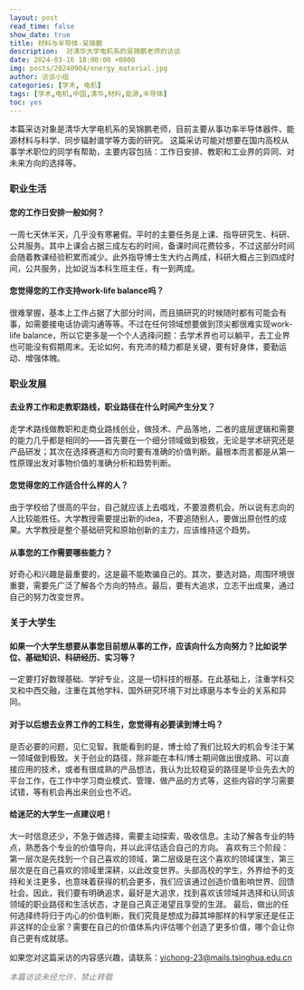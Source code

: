 ```yaml
---
layout: post
read_time: false
show_date: true
title: 材料与半导体-吴锦鹏
description:  对清华大学电机系的吴锦鹏老师的访谈
date: 2024-03-16 18:00:00 +0800
img: posts/20240904/energy_material.jpg
author: 访谈小组
categories: [学术, 电机]
tags: [学术,电机,中国,清华,材料,能源,半导体]
toc: yes
---
```

本篇采访对象是清华大学电机系的吴锦鹏老师，目前主要从事功率半导体器件、能源材料与科学、同步辐射谱学等方面的研究。
这篇采访可能对想要在国内高校从事学术职位的同学有帮助，主要内容包括：工作日安排、教职和工业界的异同、对未来方向的选择等。

### 职业生活

#### 您的工作日安排一般如何？
一周七天休半天，几乎没有寒暑假。平时的主要任务是上课、指导研究生、科研、公共服务。其中上课会占据三成左右的时间，备课时间花费较多，不过这部分时间会随着教课经验积累而减少。此外指导博士生大约占两成，科研大概占三到四成时间，公共服务，比如说当本科生班主任，有一到两成。

#### 您觉得您的工作支持work-life balance吗？
很难掌握，基本上工作占据了大部分时间，而且搞研究的时候随时都有可能会有事，如需要接电话协调沟通等等。不过在任何领域想要做到顶尖都很难实现work-life balance，所以它更多是一个个人选择问题：去学术界也可以躺平，去工业界也可能没有假期周末。无论如何，有充沛的精力都是关键，要有好身体，要勤运动、增强体魄。

### 职业发展

#### 去业界工作和走教职路线，职业路径在什么时间产生分叉？
走学术路线做教职和走商业路线创业，做技术、产品落地，二者的底层逻辑和需要的能力几乎都是相同的——首先要在一个细分领域做到极致，无论是学术研究还是产品研发；其次在选择赛道和方向时要有准确的价值判断。最根本而言都是从第一性原理出发对事物价值的准确分析和趋势判断。

#### 您觉得您的工作适合什么样的人？
由于学校给了很高的平台，自己就应该上去唱戏，不要浪费机会，所以说有志向的人比较能胜任。大学教授需要提出新的idea，不要追随别人，要做出原创性的成果。大学教授是整个基础研究和原始创新的主力，应该维持这个趋势。

#### 从事您的工作需要哪些能力？
好奇心和兴趣是最重要的，这是最不能欺骗自己的。其次，要选对路，周围环境很重要，需要先广泛了解各个方向的特点。最后，要有大追求，立志干出成果，通过自己的努力改变世界。

### 关于大学生

#### 如果一个大学生想要从事您目前想从事的工作，应该向什么方向努力？比如说学位、基础知识、科研经历、实习等？
一定要打好数理基础、学好专业，这是一切科技的根基。在此基础上，注重学科交叉和中西交融，注重在其他学科、国外研究环境下对比琢磨与本专业的关系和异同。

#### 对于以后想去业界工作的工科生，您觉得有必要读到博士吗？
是否必要的问题，见仁见智。我能看到的是，博士给了我们比较大的机会专注于某一领域做到极致。关于创业的路径，除非能在本科/博士期间做出很成熟、可以直接应用的技术，或者有很成熟的产品想法，我认为比较稳妥的路径是毕业先去大的平台工作，在工作中学习商业模式、管理、做产品的方式等，这些内容的学习需要试错，等有机会再出来创业也不迟。

#### 给迷茫的大学生一点建议吧！
大一时信息还少，不急于做选择，需要主动探索，吸收信息。主动了解各专业的特点，熟悉各个专业的价值导向，并以此评估适合自己的方向。
喜欢有三个阶段：第一层次是先找到一个自己喜欢的领域，第二层级是在这个喜欢的领域谋生，第三层次是在自己喜欢的领域里深耕，以此改变世界。头部高校的学生，外界给予的支持和关注更多，也意味着获得的机会更多，我们应该通过创造价值影响世界、回馈社会。因此，我们要有明确追求，最好是大追求，找到喜欢该领域并选择和认同该领域的职业路径和生活状态，才是自己真正渴望且享受的生涯。
最后，做出的任何选择终将归于内心的价值判断，我们究竟是想成为薛其坤那样的科学家还是任正非这样的企业家？需要在自己的价值体系内评估哪个创造了更多价值，哪个会让你自己更有成就感。

如果您对这篇采访的内容感兴趣，请联系：yichong-23@mails.tsinghua.edu.cn  

<em style="color: gray;">本篇访谈未经允许，禁止转载</em>

